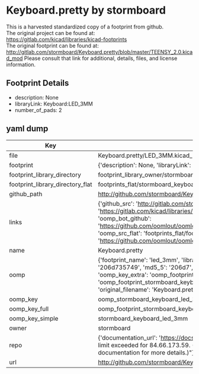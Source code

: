 # Keyboard.pretty by stormboard  
This is a harvested standardized copy of a footprint from github.  
The original project can be found at:  
https://gitlab.com/kicad/libraries/kicad-footprints  
The original footprint can be found at:
http://gitlab.com/stormboard/Keyboard.pretty/blob/master/TEENSY_2.0.kicad_mod
Please consult that link for additional, details, files, and license information.  
## Footprint Details
* description: None  
* libraryLink: Keyboard:LED_3MM  
* number_of_pads: 2  
## yaml dump  
| Key | Value |  
| --- | --- |  
| file | Keyboard.pretty/LED_3MM.kicad_mod |  
| footprint | {'description': None, 'libraryLink': 'Keyboard:LED_3MM', 'number_of_pads': 2} |  
| footprint_library_directory | footprint_library_owner/stormboard_Keyboard.pretty |  
| footprint_library_directory_flat | footprints_flat/stormboard_keyboard_led_3mm/working |  
| github_path | http://github.com/stormboard/Keyboard.pretty/blob/master/LED_3MM.kicad_mod |  
| links | {'github_src': 'http://gitlab.com/stormboard/Keyboard.pretty/blob/master/TEENSY_2.0.kicad_mod', 'github_src_repo': 'https://gitlab.com/kicad/libraries/kicad-footprints', 'oomp_bot': 'footprints/stormboard_keyboard_led_3mm/working', 'oomp_bot_github': 'https://github.com/oomlout/oomlout_oomp_footprint_bot/tree/main/footprints/stormboard_keyboard_led_3mm/working', 'oomp_src_flat': 'footprints_flat/footprints_flat/stormboard_keyboard_led_3mm/working', 'oomp_src_flat_github': 'https://github.com/oomlout/oomlout_oomp_footprint_src/tree/main/footprints_flat/stormboard_keyboard_led_3mm/working'} |  
| name | Keyboard.pretty |  
| oomp | {'footprint_name': 'led_3mm', 'library_name': 'keyboard', 'md5': '206d735749d5a6a5a7b820ec5c65d915', 'md5_10': '206d735749', 'md5_5': '206d7', 'md5_6': '206d73', 'oomp_key': 'oomp_stormboard_keyboard_led_3mm', 'oomp_key_extra': 'oomp_footprint_stormboard_keyboard_led_3mm', 'oomp_key_full': 'oomp_footprint_stormboard_keyboard_led_3mm_206d73', 'oomp_key_simple': 'stormboard_keyboard_led_3mm', 'original_filename': 'Keyboard.pretty/LED_3MM.kicad_mod', 'owner_name': 'stormboard'} |  
| oomp_key | oomp_stormboard_keyboard_led_3mm |  
| oomp_key_full | oomp_footprint_stormboard_keyboard_led_3mm |  
| oomp_key_simple | stormboard_keyboard_led_3mm |  
| owner | stormboard |  
| repo | {'documentation_url': 'https://docs.github.com/rest/overview/resources-in-the-rest-api#rate-limiting', 'message': "API rate limit exceeded for 84.66.173.59. (But here's the good news: Authenticated requests get a higher rate limit. Check out the documentation for more details.)"} |  
| url | http://github.com/stormboard/Keyboard.pretty |  

